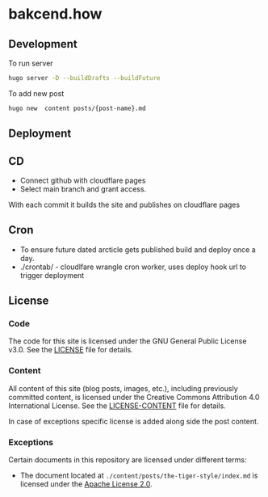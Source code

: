 # bakcend.how

## Development

To run server

```sh
hugo server -D --buildDrafts --buildFuture
```

To add new post

```sh
hugo new  content posts/{post-name}.md
```

## Deployment

## CD

- Connect github with cloudflare pages
- Select main branch and grant access.

With each commit it builds the site and publishes on cloudflare pages

## Cron

- To ensure future dated arcticle gets published build and deploy once a day.
- ./crontab/ - cloudlfare wrangle cron worker, uses deploy hook url to trigger deployment

## License

### Code

The code for this site is licensed under the GNU General Public License v3.0. See the [LICENSE](LICENSE) file for details.

### Content

All content of this site (blog posts, images, etc.), including previously committed content, is licensed under the Creative Commons Attribution 4.0 International License. See the [LICENSE-CONTENT](LICENSE-CONTENT) file for details.

In case of exceptions specific license is added along side the post content.

### Exceptions

Certain documents in this repository are licensed under different terms:

- The document located at `./content/posts/the-tiger-style/index.md` is licensed under the [Apache License 2.0](./content/posts/the-tiger-style/LICENSE).
